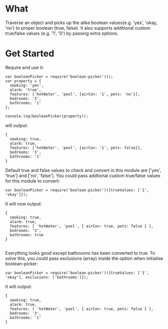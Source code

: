 # What
Traverse an object and picks up the alike boolean values(e.g. 'yes', 'okay, 'no') to proper boolean (true, false). It also supports additional custom true/false values (e.g. '1', '0') by passing extra options.

# Get Started
Require and use it:
```
var booleanPicker = require('boolean-picker')();
var property = {
  smoking: 'yes',
  alarm: 'true',
  features: ['hotWater', 'pool', {airCon: '1', pets: 'no'}],
  bedrooms: '3',
  bathrooms: '1'
};

console.log(booleanPicker(property));

```
will output:
```
{ 
  smoking: true,
  alarm: true,
  features: ['hotWater', 'pool', {airCon: '1', pets: false}],
  bedrooms: '3',
  bathrooms: '1'
}
```

Default true and false values to check and convert in this module are ['yes', 'true'] and ['no', 'false']. You could pass addtional custom true/false values for this module to convert:

```
var booleanPicker = require('boolean-picker')({trueValues: ['1', 'okay']});
```
It will now output:

```
{ 
  smoking: true,
  alarm: true,
  features: [ 'hotWater', 'pool', { airCon: true, pets: false } ],
  bedrooms: '3',
  bathrooms: true
}
  
```
Everything looks good except bathrooms has been converted to true. To solve this, you could pass exclusions (array) inside the option when initialise boolean-picker:

```
var booleanPicker = require('boolean-picker')({trueValues: ['1', 'okay'], exclusions: ['bathrooms']});

```
It will output:

```
{ 
  smoking: true,
  alarm: true,
  features: [ 'hotWater', 'pool', { airCon: true, pets: false } ],
  bedrooms: '3',
  bathrooms: '1' 
}
```


